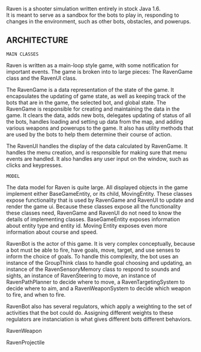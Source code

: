 Raven is a shooter simulation written entirely in stock Java 1.6.  
It is meant to serve as a sandbox for the bots to play in, responding to changes in the environment, such as other bots, obstacles, and powerups.

ARCHITECTURE
-------------

	MAIN CLASSES

Raven is written as a main-loop style game, with some notification for important 
events.  The game is broken into to large pieces: The RavenGame class and the 
RavenUI class.

The RavenGame is a data representation of the state of the game.  It 
encapsulates the updating of game state, as well as keeping track of the bots 
that are in the game, the selected bot, and global state. The RavenGame is 
responsible for creating and maintaining the data in the game.  It clears the 
data, adds new bots, delegates updating of status of all the bots, handles 
loading and setting up data from the map, and adding various weapons and 
powerups to the game.  It also has utility methods that are used by the bots 
to help them determine their course of action.

The RavenUI handles the display of the data calculated by RavenGame. It handles 
the menu creation, and is responsible for making sure that menu events are 
handled.  It also handles any user input on the window, such as clicks and 
keypresses.


	MODEL 

The data model for Raven is quite large.  All displayed objects in the game 
implement either BaseGameEntity, or its child, MovingEntity.  These classes 
expose functionality that is used by RavenGame and RavenUI to update and 
render the game ui.  Because these classes expose all the functionality these 
classes need, RavenGame and RavenUI do not need to know the details of 
implementing classes.  BaseGameEntity exposes information about entity type and 
entity id.  Moving Entity exposes even more information about course and speed.

RavenBot is the actor of this game. It is very complex conceptually, because a 
bot must be able to fire, have goals, move, target, and use senses to inform the
choice of goals.  To handle this complexity, the bot uses an instance of the 
GroupThink class to handle goal choosing and updating, an instance of the 
RavenSensoryMemory class to respond to sounds and sights, an instance of 
RavenSteering to move, an instance of RavenPathPlanner to decide where to move,
a RavenTargetingSystem to decide where to aim, and a RavenWeaponSystem to 
decide which weapon to fire, and when to fire.

RavenBot also has several regulators, which apply a weighting to the set of 
activities that the bot could do.  Assigning different weights to these 
regulators are instanciation is what gives different bots different behaviors.  

RavenWeapon

RavenProjectile

